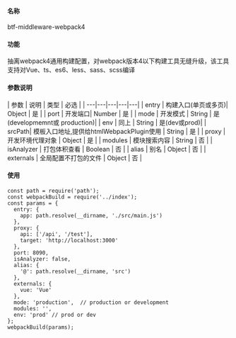 #### 名称
btf-middleware-webpack4
#### 功能
抽离webpack4通用构建配置，对webpack版本4以下构建工具无缝升级，该工具支持对Vue、ts、es6、less、sass、scss编译
#### 参数说明
| 参数 | 说明 | 类型 | 必选 |
| ---|---|---|---|---|
| entry | 构建入口(单页或多页)| Object | 是 |
| port | 开发端口| Number | 是 |
| mode | 开发模式 | String | 是 (developmemnt或 production)|
| env | 同上 |  String | 是(dev或prod)|
| srcPath| 模板入口地址,提供给htmlWebpackPlugin使用 | String | 是 | 
| proxy | 开发环境代理对象 | Object | 是 |
| modules | 模块搜索内容 | String | 否 |
| isAnalyzer | 打包体积查看 | Boolean | 否 |
| alias | 别名 | Object | 否 |
| externals | 全局配置不打包的文件 | Object | 否 |
#### 使用
```
const path = require('path');
const webpackBuild = require('../index');
const params = {
  entry: {
    app: path.resolve(__dirname, './src/main.js')
  },
  proxy: {
    api: ['/api', '/test'],
    target: 'http://localhost:3000'
  },
  port: 8090,
  isAnalyzer: false,
  alias: {
    '@': path.resolve(__dirname, 'src')
  },
  externals: {
    vue: 'Vue'
  },
  mode: 'production',  // production or development
  modules: '',
  env: 'prod' // prod or dev
};
webpackBuild(params);
```
